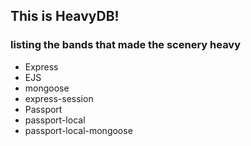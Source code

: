## This is HeavyDB!
### listing the bands that made the scenery heavy

* Express
* EJS
* mongoose
* express-session
* Passport
* passport-local
* passport-local-mongoose


